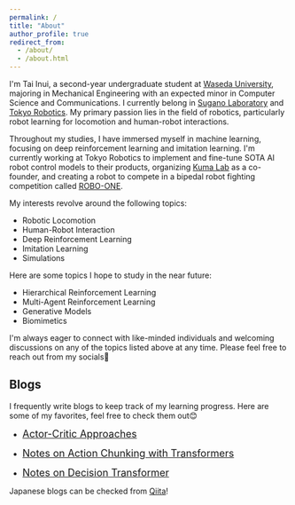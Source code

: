 ```yaml
---
permalink: /
title: "About"
author_profile: true
redirect_from: 
  - /about/
  - /about.html
---
```


I'm Tai Inui, a second-year undergraduate student at [Waseda University](https://www.waseda.jp/top/en/), majoring in Mechanical Engineering with an expected minor in Computer Science and Communications. I currently belong in [Sugano Laboratory](https://www.sugano.mech.waseda.ac.jp/member.html) and [Tokyo Robotics](https://robotics.tokyo/ja/). My primary passion lies in the field of robotics, particularly robot learning for locomotion and human-robot interactions.

Throughout my studies, I have immersed myself in machine learning, focusing on deep reinforcement learning and imitation learning. I'm currently working at Tokyo Robotics to implement and fine-tune SOTA AI robot control models to their products, organizing [Kuma Lab](https://www.kuma2024.tech/) as a co-founder, and creating a robot to compete in a bipedal robot fighting competition called [ROBO-ONE](https://www.robo-one.com/). 

My interests revolve around the following topics:
* Robotic Locomotion
* Human-Robot Interaction
* Deep Reinforcement Learning
* Imitation Learning
* Simulations

Here are some topics I hope to study in the near future:
* Hierarchical Reinforcement Learning
* Multi-Agent Reinforcement Learning
* Generative Models
* Biomimetics

I'm always eager to connect with like-minded individuals and welcoming discussions on any of the topics listed above at any time. Please feel free to reach out from my socials🍵

Blogs
------
I frequently write blogs to keep track of my learning progress. Here are some of my favorites, feel free to check them out😊

* <span style="font-size: 18px;"> [Actor-Critic Approaches](https://outstanding-louse-622.notion.site/Actor-Critic-Methods-A2C-PPO-DDPG-MA-POCA-992c19605b2349c09d19815afefc1c71)</span>

* <span style="font-size: 18px;"> [Notes on Action Chunking with Transformers](https://outstanding-louse-622.notion.site/Learning-Fine-Grained-Bimanual-Manipulation-with-Low-Cost-Hardware-Action-Chunking-with-Transformer-c0bce261481045279e742273898a59ec?pvs=74)</span>

* <span style="font-size: 18px;"> [Notes on Decision Transformer](https://outstanding-louse-622.notion.site/Decision-Transformer-d6ca7676896c4df4b88bce238aacda35?pvs=74)</span>

Japanese blogs can be checked from [Qiita](https://qiita.com/ti-556)!
